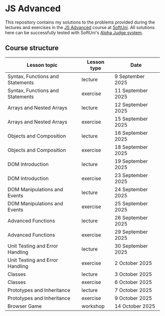JS Advanced
===========

This repository contains my solutions to the problems provided during the lectures and exercises in the [JS Advanced](https://softuni.bg/trainings/5095/js-advanced-september-2025) course at [SoftUni](https://softuni.bg). All solutions here can be successfully tested with SoftUni's [Alpha Judge system](https://alpha.judge.softuni.org).

Course structure
----------------

| Lesson topic                     | Lesson type | Date              |
| -------------------------------- | ----------- | ----------------- |
| Syntax, Functions and Statements | lecture     |  9 September 2025 |
| Syntax, Functions and Statements | exercise    | 11 September 2025 |
| Arrays and Nested Arrays         | lecture     | 12 September 2025 |
| Arrays and Nested Arrays         | exercise    | 15 September 2025 |
| Objects and Composition          | lecture     | 16 September 2025 |
| Objects and Composition          | exercise    | 18 September 2025 |
| DOM Introduction                 | lecture     | 19 September 2025 |
| DOM Introduction                 | exercise    | 23 September 2025 |
| DOM Manipulations and Events     | lecture     | 24 September 2025 |
| DOM Manipulations and Events     | exercise    | 25 September 2025 |
| Advanced Functions               | lecture     | 26 September 2025 |
| Advanced Functions               | exercise    | 29 September 2025 |
| Unit Testing and Error Handling  | lecture     | 30 September 2025 |
| Unit Testing and Error Handling  | exercise    |    2 October 2025 |
| Classes                          | lecture     |    3 October 2025 |
| Classes                          | exercise    |    6 October 2025 |
| Prototypes and Inheritance       | lecture     |    7 October 2025 |
| Prototypes and Inheritance       | exercise    |    9 October 2025 |
| Browser Game                     | workshop    |   14 October 2025 |